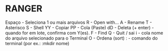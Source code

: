 # RANGER

Espaço 	- Seleciona 1 ou mais arquivos
R	- Open with...
A	- Rename
T	- Asterisco
S	- Shell
YY	- Copiar
PP	- Cola (Paste)
dD	- Deleta (+ enter) - quando for em lote, confirma com Y(es).
F	- Find
Q	- Quit / sai
i	- cola nome do arquivo selecionado para o Terminal
O	- Ordena (sort) 
:	- comando do terminal (por ex.: :mkdir nome)

